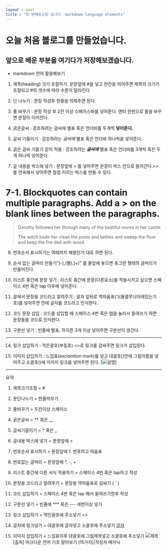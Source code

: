 ```yaml
---
layout : post
title : "첫 번째포스팅 입니다. markdowm language elements"
---
```


# 오늘 처음 블로그를 만들었습니다.



## 앞으로 배운 부분을 여기다가 **저장해보겠습니다**.

- markdown 언어 활용해보기

1. 제목(heading) 크기 조절하기. 문장앞에 #을 넣고 한칸을 띄어주면 제목의 크기가 조절되고 #의 갯수에 따라 수준이 달라진다

2. 단 나누기 : 문장 작성후 한줄을 띄워주면 된다.

3. 줄 바꾸기 : 문장 작성 후 2칸 이상 스페이스바를 넣어준다. 엔터 한번으로 줄을 바꾸면 문장이 이어진다.

4. 굵은글씨 : 강조하려는 글씨에 별표 혹은 언더바를 두개씩 **넣어준다.**

5. 글씨 기울이기 : 강조하려는 *글씨에* 별표 혹은 언더바 하나씩을 넣어준다.

6. 굵은 글씨 기울기 같이 적용 : 강조하려는 ***글씨에*** 별표 혹은 언더바를 3개씩 혹은 두개 하나씩 넣어준다.

7. 글 내용을 박스에 넣기 : 문장앞에 > 를 넣어주면 문장이 박스 안으로 들어간다.>>를 연속해서 넣어주면 점점 커지는 박스를 만들 수 있다.
# 7-1. Blockquotes can contain multiple paragraphs. Add a > on the blank lines between the paragraphs.
>Dorothy followed her through many of the beatiful rooms in her castle.
>
>The witch bade her clean the posts and kettles and sweep the floor and keep the fire ded with wood.

8. 번호순서 표시하기는 여태까지 해왔던거 대로 하면 된다.

9. 순서 없는 글머리 만들기"(-),(별),(+)" 를 줄앞에 놓으면 동그란 형태의 글머리가 만들어진다.  

10. 리스트 중간에 문장 넣기 : 리스트 중간에 문장(다른요소)를 적용시키고 싶으면 스페이스 4번 혹은 tap 이후에 넣어준다.  

11. 글에서 문장을 코드라고 알려주기 : 글자 앞뒤로 역따움표(')(물결무늬아래있는기호)를 넣어주면 안에 글자를 코드라고 인식한다.

12. 코드 문장 삽입 : 코드를 삽입할 때 스페이스 4번 혹은 탭을 눌러서 들여쓰기 하면 문장들을 코드로 인식한다.

13. 구분선 넣기 : 빈줄에 별표, 하이픈 3개 이상 넣어주면 구분선이 생긴다.
---

14. 링크 삽입하기 : 꺽은괄호(부등호) <>로 링크를 감싸주면 링크가 삽입된다.

15. 이미지 삽입하기 : 느낌표(exclamtion mark)를 넣고 대괄호[]안에 그림이름을 넣어주고 소괄호()에 이미지 링크를 넣어주면 된다.
[![설명](링크)]
---

요약 
1. 제목크기조절 =  #

2. 문단나누기 =  한줄띄우기

3. 줄바꾸기 =  두칸이상 스페이스

4. 굵은글씨 = **  혹은 __

5. 글씨기울이기 = * 혹은 _

7. 글내용 박스에 넣기 =  문장앞에 >

8. 번호순서 표시하기 =  문장앞에 1.  번호하고 따움표

9. 번호없는 글머리 =  문장앞에 *, -, + 

10. 리스트 중간에 다른 서식 적용하기 =   스페이스 4번 혹은 tap하고 작성

11. 문장을 코드라고 알려주기 =  문장을 역따움표로 감싸기 ( ` )

12. 코드 삽입하기 = 스페이스 4번 혹은 tap 해서 들여쓰기한후 작성

13. 구분선 넣기 = 빈줄에 *** 혹은 --- 세번이상 넣기

14. 링크 삽입하기 =  꺽인괄호에 주소넣기 <>

15. 글자에 링크넣기 = 대괄호에 글자넣고 소괄호에 주소넣기 [글자](주소)

16. 이미지 삽입하기 = 느낌표이후 대괄호에 그림제목넣고 소괄호에 주소넣기 ![제목](주소)
[출처] 마크다운 언어 기초 알아보기 (15가지)|작성자 메카닉










